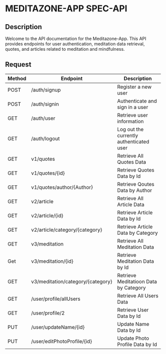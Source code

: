 # MEDITAZONE-APP SPEC-API

## Description
Welcome to the API documentation for the Meditazone-App. This API provides endpoints for user authentication, meditation data retrieval, quotes, and articles related to meditation and mindfulness.

## Request
| Method | Endpoint | Description |
| ------- | ------- | ------- |
| POST | /auth/signup | Register a new user |
| POST | /auth/signin | Authenticate and sign in a user |
| GET | /auth/user | Retrieve user information |
| GET | /auth/logout |  Log out the currently authenticated user |
| GET | v1/quotes | Retrieve All Quotes Data |
| GET | v1/quotes/{id} | Retrieve Quotes Data by Id |
| GET | v1/quotes/author/{Author} | Retrieve Qoutes Data by Author |
| GET | v2/article | Retrieve All Article Data |
| GET | v2/article/{id} | Retrieve Article Data by Id |
| GET | v2/article/category/{category} | Retrieve Article Data by Category |
| GET | v3/meditation | Retrieve All Meditation Data |
| Get | v3/meditation/{id} | Retrieve Meditation Data by Id |
| GET | v3/meditation/category/{category} | Retrieve Meditatioon Data by Category |
| GET | /user/profile/allUsers | Retrieve All Users Data |
| GET | /user/profile/2 | Retrieve User Data by Id |
| PUT | /user/updateName/{id} | Update Name Data by Id |
| PUT | /user/editPhotoProfile/{id} | Update Photo Profile Data by Id |
